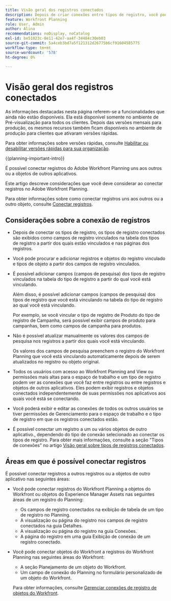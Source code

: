 ```yaml
---
title: Visão geral dos registros conectados
description: Depois de criar conexões entre tipos de registro, você pode conectar registros individuais uns aos outros. Este artigo descreve considerações que você deve considerar ao conectar registros no Adobe Workfront Planning.
feature: Workfront Planning
role: User, Admin
author: Alina
recommendations: noDisplay, noCatalog
exl-id: be51023c-8e11-42e7-aa4f-34484c30eb03
source-git-commit: 5a4ceb3bd7a5f121312d26775b6cf91604585775
workflow-type: tm+mt
source-wordcount: '578'
ht-degree: 0%

---
```


# Visão geral dos registros conectados

<span class="preview">As informações destacadas nesta página referem-se a funcionalidades que ainda não estão disponíveis. Ela está disponível somente no ambiente de Pré-visualização para todos os clientes. Depois das versões mensais para produção, os mesmos recursos também ficam disponíveis no ambiente de produção para clientes que ativaram versões rápidas. </span>

<span class="preview">Para obter informações sobre versões rápidas, consulte [Habilitar ou desabilitar versões rápidas para sua organização](/help/quicksilver/administration-and-setup/set-up-workfront/configure-system-defaults/enable-fast-release-process.md).</span>

{{planning-important-intro}}

É possível conectar registros do Adobe Workfront Planning uns aos outros ou a objetos de outros aplicativos.

Este artigo descreve considerações que você deve considerar ao conectar registros no Adobe Workfront Planning.

Para obter informações sobre como conectar registros uns aos outros ou a outro objeto, consulte [Conectar registros](/help/quicksilver/planning/records/connect-records.md).


## Considerações sobre a conexão de registros

* Depois de conectar os tipos de registro, os tipos de registro conectados são exibidos como campos de registro vinculados na tabela dos tipos de registro a partir dos quais estão vinculados e nas páginas dos registros.
* Você pode procurar e adicionar registros e objetos do registro vinculado e tipos de objeto a partir dos campos de registro vinculados.
* É possível adicionar campos (campos de pesquisa) dos tipos de registro vinculados na tabela do tipo de registro a partir do qual você está vinculando.

  Além disso, é possível adicionar campos (campos de pesquisa) dos tipos de registro que você está vinculando na tabela do tipo de registro ao qual você está vinculando.

  Por exemplo, se você vincular o tipo de registro de Produto do tipo de registro de Campanha, será possível exibir campos de produto para campanhas, bem como campos de campanha para produtos.
* Não é possível atualizar manualmente os valores dos campos de pesquisa nos registros a partir dos quais você está vinculando.

  Os valores dos campos de pesquisa preenchem o registro do Workfront Planning que você está vinculando automaticamente depois de serem atualizados no registro ou objeto original.

* Todos os usuários com acesso ao Workfront Planning and View ou permissões mais altas para o espaço de trabalho <span class="preview">e um tipo de registro</span> podem ver as conexões que você faz entre registros ou entre registros e objetos de outros aplicativos. Eles podem exibir registros e objetos conectados independentemente de suas permissões nos aplicativos aos quais você está se conectando.
* Você poderá exibir e editar as conexões de todos os outros usuários se tiver permissões de Gerenciamento para o espaço de trabalho <span class="preview">e o tipo de registro</span> em que os registros conectados estão.
* É possível conectar um registro a um ou vários objetos de outro aplicativo., dependendo do tipo de conexão selecionado ao conectar os tipos de registro. Para obter mais informações, consulte a seção &quot;Tipos de conexões&quot; no artigo [Visão geral sobre tipos de registros conectados](/help/quicksilver/planning/architecture/connect-record-types-overview.md).

## Áreas em que é possível conectar registros

É possível conectar registros a outros registros ou a objetos de outro aplicativo nas seguintes áreas:

* Você pode conectar registros do Workfront Planning a objetos do Workfront ou objetos do Experience Manager Assets nas seguintes áreas de um registro do Planning:

   * Os campos de registro conectados na exibição de tabela de um tipo de registro no Planning.
   * A visualização ou página do registro nos campos de registro conectados na guia Detalhes.
   * A visualização ou página do registro na guia Conexões.
   * A página do registro em uma guia Exibição de conexão de um registro conectado.

* Você pode conectar objetos do Workfront a registros do Workfront Planning nas seguintes áreas do Workfront:

   * A seção Planejamento de um objeto do Workfront.
   * Um campo de conexão do Planning no formulário personalizado de um objeto do Workfront.

  Para obter informações, consulte [Gerenciar conexões de registro de objetos do Workfront](/help/quicksilver/planning/records/manage-records-in-planning-section.md).
